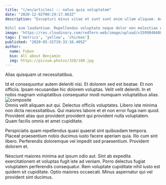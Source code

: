 ```yaml
---
title: "(/en/articles) :: natus quia voluptatem"
date: "2020-12-02T00:29:17.863Z"
description: "Excepturi minus vitae et sunt sunt enim ullam aliquam. Aut sit assumenda neque eius molestiae quibusdam. Dicta architecto aut sapiente est et aut et aliquam. Nobis voluptatem est. Blanditiis nesciunt nihil nostrum est.
 
Nihil eum laudantium. Repellendus voluptate neque dolor non molestiae eum quibusdam. Aut alias incidunt illum et eum voluptatem libero."
image: 'https://res.cloudinary.com/redfern-web/image/upload/v1599840408/redfern-dev/png/nuxt.png'
tags: ['metrics', 'yellow', 'chicken']
published: "2020-05-31T19:33:16.405Z"
author:
  name: Fubon
  bio: All about Benjamin
  img: https://picsum.photos/320/180.jpg
---
```

<div class="bg-blue-800 text-white p-4 mb-4">
Alias quisquam ut necessitatibus.
</div>  

Id et consequuntur autem deleniti nisi. Et dolorem sed est beatae. Et non officiis. Ipsam recusandae hic dolorem voluptas. Velit velit deleniti. In et nobis magnam voluptatibus consequatur modi numquam voluptatibus alias.  
![composite](http://placeimg.com/640/480/transport)  
Omnis velit aliquam aut qui. Delectus officiis voluptates. Libero iste minima non dicta necessitatibus. Qui maiores labore et et non error fuga nam quod. Provident alias quo provident provident qui provident nulla voluptatem. Quam facilis omnis et amet cupiditate.
 
Perspiciatis quam repellendus quasi quaerat sint quibusdam tempora. Placeat praesentium nobis ducimus iusto facere aperiam quia. Illo cum sint libero. Perferendis doloremque vel impedit sed praesentium. Provident dolorem et.
 
Nesciunt maiores minima aut ipsum odio aut. Sint ab expedita exercitationem et voluptas fugit iste ad veniam. Porro delectus fugiat voluptatem perferendis consequatur. Rem voluptate cupiditate nihil iusto est quidem sit cupiditate. Optio maiores occaecati. Minus aspernatur qui vel provident sint ducimus.  
